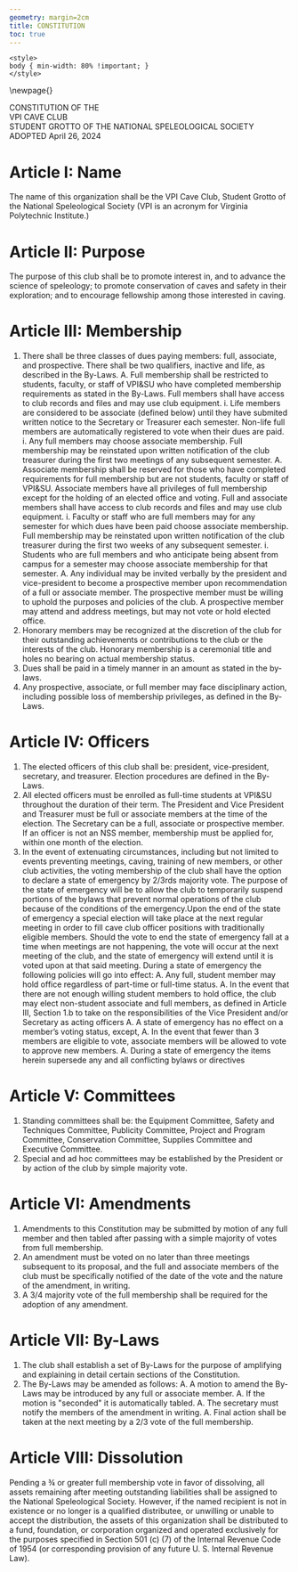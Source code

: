 ```yaml
---
geometry: margin=2cm
title: CONSTITUTION
toc: true
---
```

``` {=html}
<style>
body { min-width: 80% !important; }
</style>
```
\newpage{}

CONSTITUTION OF THE  
VPI CAVE CLUB  
STUDENT GROTTO OF THE NATIONAL SPELEOLOGICAL SOCIETY  
ADOPTED April 26, 2024


# Article I: Name
The name of this organization shall be the VPI Cave Club, Student Grotto of the National Speleological Society (VPI is an acronym for Virginia Polytechnic Institute.)

# Article II: Purpose
The purpose of this club shall be to promote interest in, and to advance the science of speleology; to promote conservation of caves and safety in their exploration; and to encourage fellowship among those interested in caving.

# Article III: Membership
1.  There shall be three classes of dues paying members: full, associate, and prospective. There shall be two qualifiers, inactive and life, as described in the By-Laws.
    A.  Full membership shall be restricted to students, faculty, or staff of VPI&SU who have completed membership requirements as stated in the By-Laws. Full members shall have access to club records and files and may use club equipment.
        i.  Life members are considered to be associate (defined below) until they have submited written notice to the Secretary or Treasurer each semester. Non-life full members are automatically registered to vote when their dues are paid.
        i.  Any full members may choose associate membership. Full membership may be reinstated upon written notification of the club treasurer during the first two meetings of any subsequent semester.
    A.  Associate membership shall be reserved for those who have completed requirements for full membership but are not students, faculty or staff of VPI&SU. Associate members have all privileges of full membership except for the holding of an elected office and voting. Full and associate members shall have access to club records and files and may use club equipment.
        i.  Faculty or staff who are full members may for any semester for which dues have been paid choose associate membership. Full membership may be reinstated upon written notification of the club treasurer during the first two weeks of any subsequent semester.
        i.  Students who are full members and who anticipate being absent from campus for a semester may choose associate membership for that semester.
    A.  Any individual may be invited verbally by the president and vice-president to become a prospective member upon recommendation of a full or associate member. The prospective member must be willing to uphold the purposes and policies of the club. A prospective member may attend and address meetings, but may not vote or hold elected office.
1.  Honorary members may be recognized at the discretion of the club for their outstanding achievements or contributions to the club or the interests of the club. Honorary membership is a ceremonial title and holes no bearing on actual membership status.
1.  Dues shall be paid in a timely manner in an amount as stated in the by-laws.
1.  Any prospective, associate, or full member may face disciplinary action, including possible loss of membership privileges, as defined in the By-Laws.

# Article IV: Officers
1.  The elected officers of this club shall be: president, vice-president, secretary, and treasurer. Election procedures are defined in the By-Laws.
1.  All elected officers must be enrolled as full-time students at VPI&SU throughout the duration of their term. The President and Vice President and Treasurer must be full or associate members at the time of the election. The Secretary can be a full, associate or prospective member. If an officer is not an NSS member, membership must be applied for, within one month of the election.
1.  In the event of extenuating circumstances, including but not limited to events preventing meetings, caving, training of new members, or other club activities, the voting membership of the club shall have the option to declare a state of emergency by 2/3rds majority vote. The purpose of the state of emergency will be to allow the club to temporarily suspend portions of the bylaws that prevent normal operations of the club because of the conditions of the emergency.Upon the end of the state of emergency a special election will take place at the next regular meeting in order to fill cave club officer positions with traditionally eligible members. Should the vote to end the state of emergency fall at a time when meetings are not happening, the vote will occur at the next meeting of the club, and the state of emergency will extend until it is voted upon at that said meeting. During a state of emergency the following policies will go into effect:
    A.  Any full, student member may hold office regardless of part-time or full-time status.
    A.  In the event that there are not enough willing student members to hold office, the club may elect non-student associate and full members, as defined in Article III, Section 1.b to take on the responsibilities of the Vice President and/or Secretary as acting officers
    A.  A state of emergency has no effect on a member’s voting status, except,
    A.  In the event that fewer than 3 members are eligible to vote, associate members will be allowed to vote to approve new members.
    A.  During a state of emergency the items herein supersede any and all conflicting bylaws or directives

# Article V: Committees
1.  Standing committees shall be: the Equipment Committee, Safety and Techniques Committee, Publicity Committee, Project and Program Committee, Conservation Committee, Supplies Committee and Executive Committee.
1.  Special and ad hoc committees may be established by the President or by action of the club by simple majority vote.

# Article VI: Amendments
1.  Amendments to this Constitution may be submitted by motion of any full member and then tabled after passing with a simple majority of votes from full membership.
1.  An amendment must be voted on no later than three meetings subsequent to its proposal, and the full and associate members of the club must be specifically notified of the date of the vote and the nature of the amendment, in writing.
1.  A 3/4 majority vote of the full membership shall be required for the adoption of any amendment.

# Article VII: By-Laws
1.  The club shall establish a set of By-Laws for the purpose of amplifying and explaining in detail certain sections of the Constitution.
1.  The By-Laws may be amended as follows:
    A.  A motion to amend the By-Laws may be introduced by any full or associate member.
    A.  If the motion is "seconded" it is automatically tabled.
    A.  The secretary must notify the members of the amendment in writing.
    A.  Final action shall be taken at the next meeting by a 2/3 vote of the full membership.

# Article VIII: Dissolution
Pending a ¾ or greater full membership vote in favor of dissolving, all assets remaining after meeting outstanding liabilities shall be assigned to the National Speleological Society. However, if the named recipient is not in existence or no longer is a qualified distributee, or unwilling or unable to accept the distribution, the assets of this organization shall be distributed to a fund, foundation, or corporation organized and operated exclusively for the purposes specified in Section 501 (c) (7) of the Internal Revenue Code of 1954 (or corresponding provision of any future U. S. Internal Revenue Law).
